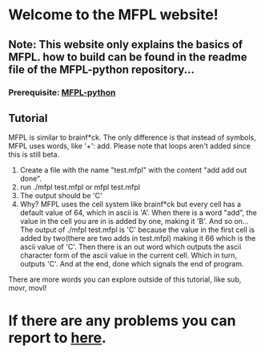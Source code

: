 # Welcome to the MFPL website!

## Note: This website only explains the basics of MFPL. how to build can be found in the readme file of the MFPL-python repository...

### Prerequisite: [MFPL-python](https://github.com/jason-kills-u/MFPL-python)

## Tutorial

MFPL is similar to brainf*ck. The only difference is that instead of symbols, MFPL uses words, like '+': add. Please note that loops aren't added since this is still beta.

1. Create a file with the name "test.mfpl" with the content "add add out done".
3. run ./mfpl test.mfpl or mfpl test.mfpl
4. The output should be 'C'
5. Why? MFPL uses the cell system like brainf*ck but every cell has a default value of 64, which in ascii is 'A'. When there is a word "add", the value in the cell you are in is added by one, making it 'B'. And so on... The output of ./mfpl test.mfpl is 'C' because the value in the first cell is added by two(there are two adds in test.mfpl) making it 66 which is the ascii value of 'C'. Then there is an out word which outputs the ascii character form of the ascii value in the current cell. Which in turn, outputs 'C'. And at the end, done which signals the end of program.

There are more words you can explore outside of this tutorial, like sub, movr, movl!

# If there are any problems you can report to [here](https://github.com/jason-kills-u/MFPL/issues).

